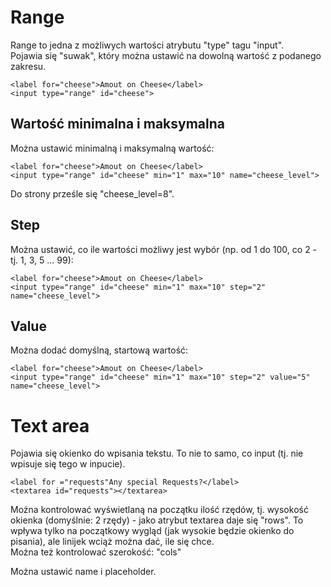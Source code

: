 # Range  
Range to jedna z możliwych wartości atrybutu "type" tagu "input".  
Pojawia się "suwak", który można ustawić na dowolną wartość z podanego zakresu.  
  
```
<label for="cheese">Amout on Cheese</label>
<input type="range" id="cheese">
```

## Wartość minimalna i maksymalna  
Można ustawić minimalną i maksymalną wartość:  
```
<label for="cheese">Amout on Cheese</label>
<input type="range" id="cheese" min="1" max="10" name="cheese_level">
```
Do strony prześle się "cheese_level=8".  
  
## Step  
Można ustawić, co ile wartości możliwy jest wybór (np. od 1 do 100, co 2 - tj. 1, 3, 5 ... 99):  
```
<label for="cheese">Amout on Cheese</label>
<input type="range" id="cheese" min="1" max="10" step="2" name="cheese_level">
``` 
  
## Value  
Można dodać domyślną, startową wartość:  
```
<label for="cheese">Amout on Cheese</label>
<input type="range" id="cheese" min="1" max="10" step="2" value="5" name="cheese_level">
```
  
  
# Text area  
Pojawia się okienko do wpisania tekstu. To nie to samo, co input (tj. nie wpisuje się tego w inpucie).  
  
```
<label for ="requests"Any special Requests?</label>
<textarea id="requests"></textarea>
```
  
Można kontrolować wyświetlaną na początku ilość rzędów, tj. wysokość okienka (domyślnie: 2 rzędy) - jako atrybut textarea daje się "rows". To wpływa tylko na początkowy wygląd (jak wysokie będzie okienko do pisania), ale linijek wciąż można dać, ile się chce.  
Można też kontrolować szerokość: "cols"  
  
Można ustawić name i placeholder.

